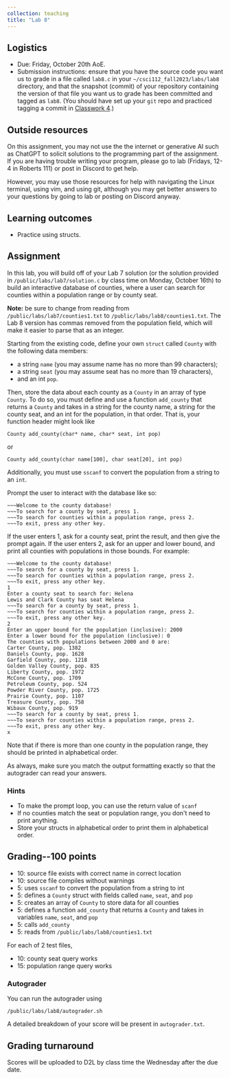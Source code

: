 ```yaml
---
collection: teaching
title: "Lab 8"
---
```


## Logistics
* Due: Friday, October 20th AoE.
* Submission instructions: ensure that you have the source code you want us to
	grade in a file called `lab8.c` in your `~/csci112_fall2023/labs/lab8`
	directory, and that the snapshot (commit) of your repository containing the version of that file you want us to grade has been committed and
	tagged as `lab8`. (You should have set up your `git` repo and practiced tagging a commit in [Classwork 4](https://lgw2.github.io/teaching/csci112-fall-2023/classwork/classwork4/).)

## Outside resources

On this assignment, you may not use the the internet or generative AI such as
ChatGPT to solicit solutions to the programming part of the assignment. If you
are having trouble writing your program, please go to lab (Fridays, 12-4 in
Roberts 111) or post in Discord to
get help.

However, you may use those resources for help with navigating the Linux
terminal, using vim, and using git, although you may get better answers to your
questions by going to lab or posting on Discord anyway.

## Learning outcomes
* Practice using structs.

## Assignment

In this lab, you will build off of your Lab 7 solution (or the solution
provided in `/public/labs/lab7/solution.c` by class time on Monday, October
16th) to build an interactive database of counties, where a user can
search for counties within a population range or by county seat.

**Note:** be sure to change from reading from `/public/labs/lab7/counties1.txt`
to `/public/labs/lab8/counties1.txt`. The Lab 8 version has commas removed from
the population field, which will make it easier to parse that as an
integer.

Starting from the existing code, define your own `struct` called `County`
with the following data members:
* a string `name` (you may assume name has no more than 99 characters);
* a string `seat` (you may assume seat has no more than 19 characters),
* and an int `pop`.

Then, store the data about each county as a `County` in an array of type `County`. To do so, you must define and use a
function `add_county` that returns a `County` and takes in a string for the
county name, a string for the county seat, and an int for the population, in
that order. That
is, your function header might look like

```
County add_county(char* name, char* seat, int pop)
```

or

```
County add_county(char name[100], char seat[20], int pop)
```

Additionally, you must use `sscanf` to convert the population from a string to
an `int`.

Prompt the user to interact with the database like so:

```
~~~Welcome to the county database!
~~~To search for a county by seat, press 1.
~~~To search for counties within a population range, press 2.
~~~To exit, press any other key.
```

If the user enters 1, ask for a county seat, print the result, and then give
the prompt again. If the user enters 2, ask for an upper and lower bound, and
print all counties with populations in those bounds. For example:

```
~~~Welcome to the county database!
~~~To search for a county by seat, press 1.
~~~To search for counties within a population range, press 2.
~~~To exit, press any other key.
1
Enter a county seat to search for: Helena
Lewis and Clark County has seat Helena
~~~To search for a county by seat, press 1.
~~~To search for counties within a population range, press 2.
~~~To exit, press any other key.
2
Enter an upper bound for the population (inclusive): 2000
Enter a lower bound for the population (inclusive): 0
The counties with populations between 2000 and 0 are:
Carter County, pop. 1382
Daniels County, pop. 1628
Garfield County, pop. 1218
Golden Valley County, pop. 835
Liberty County, pop. 1972
McCone County, pop. 1709
Petroleum County, pop. 524
Powder River County, pop. 1725
Prairie County, pop. 1107
Treasure County, pop. 758
Wibaux County, pop. 919
~~~To search for a county by seat, press 1.
~~~To search for counties within a population range, press 2.
~~~To exit, press any other key.
x
```

Note that if there is more than one county in the population range, they should
be printed in alphabetical order.

As always, make sure you match the output formatting exactly so that the
autograder can read your answers.

### Hints

* To make the prompt loop, you can use the return value of `scanf`
* If no counties match the seat or population range, you don't need to print
	anything.
* Store your structs in alphabetical order to print them in alphabetical order.

## Grading--100 points

* 10: source file exists with correct name in correct location
* 10: source file compiles without warnings
* 5: uses `sscanf` to convert the population from a string to int
* 5: defines a `County` struct with fields called `name`, `seat`, and `pop`
* 5: creates an array of `County` to store data for all counties
* 5: defines a function `add_county` that returns a `County` and takes in
	variables `name`, `seat`, and `pop`
* 5: calls `add_county`
* 5: reads from `/public/labs/lab8/counties1.txt`

For each of 2 test files,

* 10: county seat query works
* 15: population range query works

### Autograder

You can run the autograder using

```
/public/labs/lab8/autograder.sh
```

A detailed breakdown of your score will be present in `autograder.txt`.

## Grading turnaround
Scores will be uploaded to D2L by class time the Wednesday after the due date.
